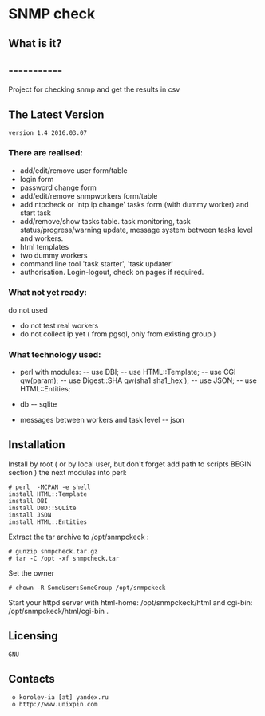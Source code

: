#						SNMP check


##  What is it?
##  -----------
Project for checking snmp and get the results in csv 


##  The Latest Version

	version 1.4 2016.03.07
	
### There are realised:
- add/edit/remove user form/table
- login form
- password change form
- add/edit/remove snmpworkers form/table 
- add ntpcheck or 'ntp ip change' tasks form (with dummy worker) and start task
- add/remove/show tasks table. task monitoring, task status/progress/warning update, message system between tasks level and workers.
- html templates
- two dummy workers
- command line tool 'task starter', 'task updater' 
- authorisation. Login-logout, check on pages if required.

### What not yet ready:
do not used 
- do not test real workers
- do not collect ip yet ( from pgsql, only from existing group ) 


### What technology used:

- perl with modules:
-- use DBI;
-- use HTML::Template;
-- use CGI qw(param);
-- use Digest::SHA qw(sha1 sha1_hex );
-- use JSON;
-- use HTML::Entities;

- db 
-- sqlite

- messages between workers and task level
-- json


## Installation

Install by root ( or by local user, but don't forget add path to scripts BEGIN section ) the next modules into perl:
```
# perl  -MCPAN -e shell
install HTML::Template
install DBI
install DBD::SQLite
install JSON
install HTML::Entities
```

Extract the tar archive to /opt/snmpckeck :
```
# gunzip snmpcheck.tar.gz
# tar -C /opt -xf snmpcheck.tar
```
Set the owner
```
# chown -R SomeUser:SomeGroup /opt/snmpckeck
```
Start your httpd server with html-home: /opt/snmpckeck/html and cgi-bin: /opt/snmpckeck/html/cgi-bin .





  Licensing
  ---------
	GNU

  Contacts
  --------

     o korolev-ia [at] yandex.ru
     o http://www.unixpin.com

	
